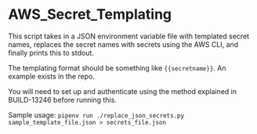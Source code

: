 # AWS_Secret_Templating

This script takes in a JSON environment variable file with templated secret names, replaces the secret names with secrets using the AWS CLI, and finally prints this to stdout.

The templating format should be something like `{{secretname}}`.
An example exists in the repo.

You will need to set up and authenticate using the method explained in BUILD-13246 before running this.

Sample usage: 
`pipenv run ./replace_json_secrets.py sample_template_file.json > secrets_file.json`

